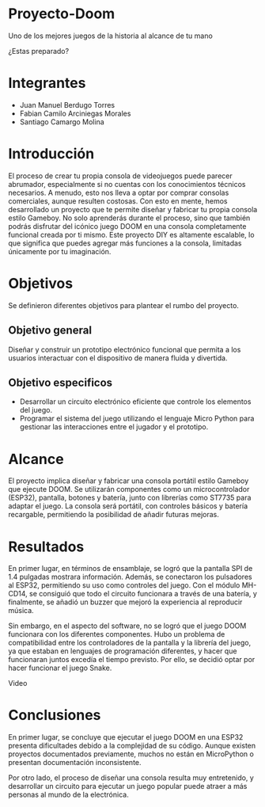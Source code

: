 # Proyecto-Doom

Uno de los mejores juegos de la historia al alcance de tu mano

¿Estas preparado?


# Integrantes
- Juan Manuel Berdugo Torres
- Fabian Camilo Arciniegas Morales
- Santiago Camargo Molina

# Introducción
El proceso de crear tu propia consola de videojuegos puede parecer abrumador, especialmente si no cuentas con los conocimientos técnicos necesarios. A menudo, esto nos lleva a optar por comprar consolas comerciales, aunque resulten costosas. Con esto en mente, hemos desarrollado un proyecto que te permite diseñar y fabricar tu propia consola estilo Gameboy. No solo aprenderás durante el proceso, sino que también podrás disfrutar del icónico juego DOOM en una consola completamente funcional creada por ti mismo. Este proyecto DIY es altamente escalable, lo que significa que puedes agregar más funciones a la consola, limitadas únicamente por tu imaginación.

# Objetivos
Se definieron diferentes objetivos para plantear el rumbo del proyecto.
## Objetivo general
Diseñar y construir un prototipo electrónico funcional que permita a los usuarios interactuar con el dispositivo de manera fluida y divertida.
## Objetivo especificos
- Desarrollar un circuito electrónico eficiente que controle los elementos del juego.
- Programar el sistema del juego utilizando el lenguaje Micro Python para gestionar las interacciones entre el jugador y el prototipo.

# Alcance
El proyecto implica diseñar y fabricar una consola portátil estilo Gameboy que ejecute DOOM. Se utilizarán componentes como un microcontrolador (ESP32), pantalla, botones y batería, junto con librerías como ST7735 para adaptar el juego. La consola será portátil, con controles básicos y batería recargable, permitiendo la posibilidad de añadir futuras mejoras.

# Resultados
En primer lugar, en términos de ensamblaje, se logró que la pantalla SPI de 1.4 pulgadas mostrara información. Además, se conectaron los pulsadores al ESP32, permitiendo su uso como controles del juego. Con el módulo MH-CD14, se consiguió que todo el circuito funcionara a través de una batería, y finalmente, se añadió un buzzer que mejoró la experiencia al reproducir música.

Sin embargo, en el aspecto del software, no se logró que el juego DOOM funcionara con los diferentes componentes. Hubo un problema de compatibilidad entre los controladores de la pantalla y la librería del juego, ya que estaban en lenguajes de programación diferentes, y hacer que funcionaran juntos excedía el tiempo previsto. Por ello, se decidió optar por hacer funcionar el juego Snake.

Video

# Conclusiones
En primer lugar, se concluye que ejecutar el juego DOOM en una ESP32 presenta dificultades debido a la complejidad de su código. Aunque existen proyectos documentados previamente, muchos no están en MicroPython o presentan documentación inconsistente.

Por otro lado, el proceso de diseñar una consola resulta muy entretenido, y desarrollar un circuito para ejecutar un juego popular puede atraer a más personas al mundo de la electrónica.
